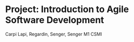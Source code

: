 # Project: Introduction to Agile Software Development

Carpi Lapi, Regardin, Senger, Senger
M1 CSMI


